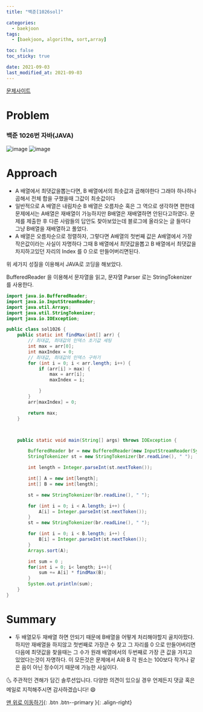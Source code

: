 ```yaml
---
title: "백준[1026sol]"

categories:
  - baekjoon
tags:
  - [baekjoon, algorithm, sort,array]

toc: false
toc_sticky: true

date: 2021-09-03
last_modified_at: 2021-09-03
---
```

[문제사이트](https://www.acmicpc.net/problem/1026)

# Problem
### 백준 1026번 자바(JAVA)

![image](https://user-images.githubusercontent.com/69495129/131977768-0d56e7c9-7fde-4705-a5a3-72bef064ec98.png)
![image](https://user-images.githubusercontent.com/69495129/131977786-73c694b6-3d50-4433-acfe-125b6bc39c0f.png)


# Approach

- A 배열에서 최댓값을뽑는다면, B 배열에서의 최솟값과 곱해야한다 그래야 하나하나 곱해서 전체 합을 구했을때 그값이 최솟값이다
- 일반적으로 A 배열은 내림차순 B 배열은 오름차순 혹은 그 역으로 생각하면 편한데 문제에서는 A배열은 재배열이 가능하지만 B배열은 재배열하면 안된다고하였다. 문제를 제출한 후 다른 사람들의 답안도 찾아보았는데 블로그에 올라오는 글 들마다 그냥 B배열을 재배열하고 풀었다.
- A 배열은 오름차순으로 정렬하자, 그렇다면 A배열의 첫번째 값은 A배열에서 가장 작은값이라는 사실이 자명하다 그때 B 배열에서 최댓값을뽑고 B 배열에서 최댓값을 차지하고있던 자리의 Index 를 0 으로 만들어버리면된다.


위 세가지 성질을 이용해서 JAVA로 코딩을 해보았다.

BufferedReader 을 이용해서 문자열을 읽고, 문자열 Parser 로는 StringTokenizer를 사용한다.

```java
import java.io.BufferedReader;
import java.io.InputStreamReader;
import java.util.Arrays;
import java.util.StringTokenizer;
import java.io.IOException;

public class sol1026 {
    public static int findMax(int[] arr) {
        // 최대값, 최대값의 인덱스 초기값 세팅
        int max = arr[0];
        int maxIndex = 0;
        // 최대값, 최대값의 인덱스 구하기
        for (int i = 0; i < arr.length; i++) {
            if (arr[i] > max) {
                max = arr[i];
                maxIndex = i;

            }
        }
        arr[maxIndex] = 0;

        return max;
    }



    public static void main(String[] args) throws IOException {

        BufferedReader br = new BufferedReader(new InputStreamReader(System.in));
        StringTokenizer st = new StringTokenizer(br.readLine(), " ");

        int length = Integer.parseInt(st.nextToken());

        int[] A = new int[length];
        int[] B = new int[length];

        st = new StringTokenizer(br.readLine(), " ");

        for (int i = 0; i < A.length; i++) {
            A[i] = Integer.parseInt(st.nextToken());
        }
        st = new StringTokenizer(br.readLine(), " ");

        for (int i = 0; i < B.length; i++) {
            B[i] = Integer.parseInt(st.nextToken());
        }
        Arrays.sort(A);

        int sum = 0 ;
        for(int i = 0; i< length; i++){
            sum += A[i] * findMax(B);
        }
        System.out.println(sum);
    }
}

```



# Summary

- 두 배열모두 재배열 하면 안되기 때문에 B배열을 어떻게 처리해야할지 골치아팠다. 하지만 재배열을 하지않고 첫번째로 가장큰 수 찾고 그 자리를 0 으로 만들어버리면 다음에 최댓값을 찾을때는 그 수가 원래 배열에서의 두번째로 가장 큰 값을 가지고 있었다는것이 자명하다. 이 모든것은 문제에서 A와 B 각 원소는 100보다 작거나 같은 음이 아닌 정수이기 때문에 가능한 사실이다.

🌜 주관적인 견해가 담긴 솔루션입니다. 다양한 의견이 있으실 경우
언제든지 댓글 혹은 메일로 지적해주시면 감사하겠습니다! 😄

[맨 위로 이동하기](#){: .btn .btn--primary }{: .align-right}
